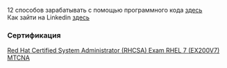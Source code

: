 12 способов зарабатывать с помощью программного кода [здесь](https://proglib.io/sh/u7tJsmH5S4)  
Как зайти на Linkedin [здесь](https://pharmacopoeia.ru/kak-zajti-na-linkedin-linkedin/)  


### Сертификация
[Red Hat Certified System Administrator (RHCSA) Exam RHEL 7 (EX200V7)](https://www.flane.ru/course/redhat-ex200v7#schedule)    
[MTCNA](https://www.qtraining.ru/price#form)  
